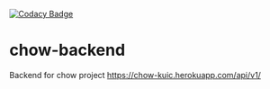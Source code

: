 [![Codacy Badge](https://app.codacy.com/project/badge/Grade/5f94a1aaffb4436290ed06ad42d168d0)](https://www.codacy.com/gh/BuildForSDGCohort2/chow-backend?utm_source=github.com&amp;utm_medium=referral&amp;utm_content=BuildForSDGCohort2/chow-backend&amp;utm_campaign=Badge_Grade)
# chow-backend
Backend for chow project
<https://chow-kuic.herokuapp.com/api/v1/>
